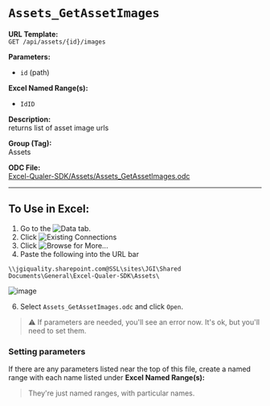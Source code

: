 # `Assets_GetAssetImages`

**URL Template:**  
`GET /api/assets/{id}/images`

**Parameters:**  
- `id` (path)

**Excel Named Range(s):**  
- `IdID`

**Description:**  
returns list of asset image urls

**Group (Tag):**  
Assets

**ODC File:**  
[Excel-Qualer-SDK/Assets/Assets_GetAssetImages.odc](https://github.com/Johnson-Gage-Inspection-Inc/qualer-sdk-odc/blob/main/Excel-Qualer-SDK/Assets/Assets_GetAssetImages.odc)

---

To Use in Excel:
---

1. Go to the ![`Data`](https://github.com/user-attachments/assets/da437a70-57b3-4c5b-bb01-4910ece19ed1)
 tab.
3. Click ![Existing Connections](https://github.com/user-attachments/assets/a2f1ed67-b2e0-4c23-ac90-68c870e60289)
4. Click ![`Browse for More...`](https://github.com/user-attachments/assets/8e698494-6865-41e7-b6fa-043aea81809a)
5. Paste the following into the URL bar
```
\\jgiquality.sharepoint.com@SSL\sites\JGI\Shared Documents\General\Excel-Qualer-SDK\Assets\
```

![image](https://github.com/user-attachments/assets/1e1a8d87-0377-446d-aaf5-d78562991db3)

6. Select `Assets_GetAssetImages.odc` and click `Open`.

> ⚠️ If parameters are needed, you'll see an error now. It's ok, but you'll need to set them.

### Setting parameters
If there are any parameters listed near the top of this file, create a named range with each name listed under **Excel Named Range(s):**
> They're just named ranges, with particular names.
